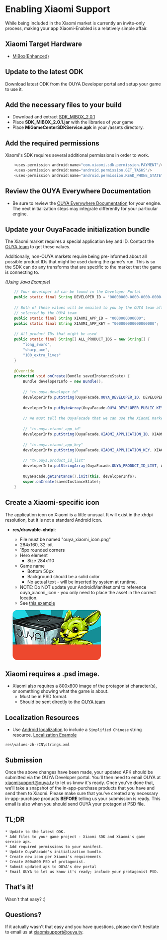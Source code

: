 
# Enabling Xiaomi Support

While being included in the Xiaomi market is currently an invite-only process, making your app Xiaomi-Enabled is a relatively simple affair.

## Xiaomi Target Hardware

* [MiBox(Enhanced)](http://dev.xiaomi.com/doc/p=3838/index.html)

## Update to the latest ODK

Download latest ODK from the OUYA Developer portal and setup your game to use it.

## Add the necessary files to your build

* Download and extract [SDK_MIBOX_2.0.1](https://ouya-sdks.s3.amazonaws.com/xiaomi/SDK_MIBOX_2.0.1.zip)
* Place **SDK_MIBOX_2.0.1.jar** with the libraries of your game
* Place **MiGameCenterSDKService.apk** in your <game>/assets directory.

## Add the required permissions

Xiaomi's SDK requires several additional permissions in order to work.
```java
	<uses-permission android:name="com.xiaomi.sdk.permission.PAYMENT"/>
    <uses-permission android:name="android.permission.GET_TASKS"/>
    <uses-permission android:name="android.permission.READ_PHONE_STATE"/>
```

## Review the OUYA Everywhere Documentation ##

* Be sure to review the [OUYA Everywhere Documentation](https://github.com/ouya/docs/blob/master/ouya-everywhere.md) for your engine.
The next initialization steps may integrate differently for your particular engine.

## Update your OuyaFacade initialization bundle

The Xiaomi market requires a special application key and ID.  Contact the [OUYA team](mailto:xiaomisupport@ouya.tv) to get these values.

Additionally, non-OUYA markets require being pre-informed about all possible product IDs that might be used during the game's run.  This is so the SDK can do any transforms that are specific to the market that the game is connecting to.

*(Using Java Example)*

```java
	// Your developer id can be found in the Developer Portal
	public static final String DEVELOPER_ID = "00000000-0000-0000-0000-000000000000";

	// Both of these values will be emailed to you by the OUYA team after you've been 
	// selected by the OUYA team
	public static final String XIAOMI_APP_ID = "0000000000000";
	public static final String XIAOMI_APP_KEY = "000000000000000000";

	// All product IDs that might be used
	public static final String[] ALL_PRODUCT_IDS = new String[] {
		"long_sword",
		"sharp_axe",
		"100_extra_lives"
	}

	@Override
	protected void onCreate(Bundle savedInstanceState) {
		Bundle developerInfo = new Bundle();

		// "tv.ouya.developer_id"
		developerInfo.putString(OuyaFacade.OUYA_DEVELOPER_ID, DEVELOPER_ID);
		
		developerInfo.putByteArray(OuyaFacade.OUYA_DEVELOPER_PUBLIC_KEY, loadApplicationKey());

		// We must tell the OuyaFacade that we can use the Xiaomi market for purchases.
		
		// "tv.ouya.xiaomi_app_id"
		developerInfo.putString(OuyaFacade.XIAOMI_APPLICATION_ID, XIAOMI_APP_ID);
		
		// "tv.ouya.xiaomi_app_key"
		developerInfo.putString(OuyaFacade.XIAOMI_APPLICATION_KEY, XIAOMI_APP_KEY);
		
		// "tv.ouya.product_id_list"
		developerInfo.putStringArray(OuyaFacade.OUYA_PRODUCT_ID_LIST, ALL_PRODUCT_IDS);

		OuyaFacade.getInstance().init(this, developerInfo);
		super.onCreate(savedInstanceState);
	}
```

## Create a Xiaomi-specific icon

The application icon on Xiaomi is a little unusual.  It will exist in the xhdpi resolution, but it is not a standard Android icon.

* **res/drawable-xhdpi**:
	* File must be named "ouya_xiaomi_icon.png"
    * 284x160, 32-bit
    * 15px rounded corners 
    * Hero element
    	* Size 284x110
    * Game name
    	* Bottom 50px
    	* Background should be a solid color
    	* No actual text - will be inserted by system at runtime.
    * NOTE: Do NOT update your AndroidManifest.xml to reference ouya_xiaomi_icon - you only need to place the asset in the correct location.
    * See [this example](res/game_tile_alt.png)

	![this example](res/game_tile_alt.png)

## Xiaomi requires a .psd image.
* Xiaomi also requires a 800x800 image of the protagonist character(s), or something showing what the game is about.
	* Must be in PSD format.
	* Should be sent directly to the [OUYA team](mailto:xiaomisupport@ouya.tv)

## Localization Resources

* Use [Android localization](http://developer.android.com/guide/topics/resources/localization.html) to include a `Simplified Chinese` string resource. [Localization Example](https://github.com/ouya/ouya-sdk-examples/tree/master/Android/AndroidExit)

```
res\values-zh-rCN\strings.xml
```

## Submission

Once the above changes have been made, your updated APK should be submitted via the OUYA Developer portal.  You'll then need to email OUYA at [xiaomisupport@ouya.tv](mailto:xiaomisupport@ouya.tv) to let us know it's ready.  Once you've done that, we'll take a snapshot of the in-app-purchase products that you have and send them to Xiaomi.  Please make sure that you've created any necessary in-app-purchase products **BEFORE** telling us your submission is ready.  This email is also when you should send OUYA your protagonist PSD file.

## TL;DR
	* Update to the latest ODK.
	* Add files to your game project - Xiaomi SDK and Xiaomi's game service apk.
	* Add required permissions to your manifest.
	* Update OuyaFacade's initialization bundle.
	* Create new icon per Xiaomi's requirements
	* Create 800x800 PSD of protagonist.
	* Submit updated apk to OUYA's dev portal
	* Email OUYA to let us know it's ready; include your protagonist PSD.

## That's it!

Wasn't that easy?  :)

## Questions?

If it actually wasn't that easy and you have questions, please don't hesitate to email us at [xiaomisupport@ouya.tv](mailto:xiaomisupport@ouya.tv).
